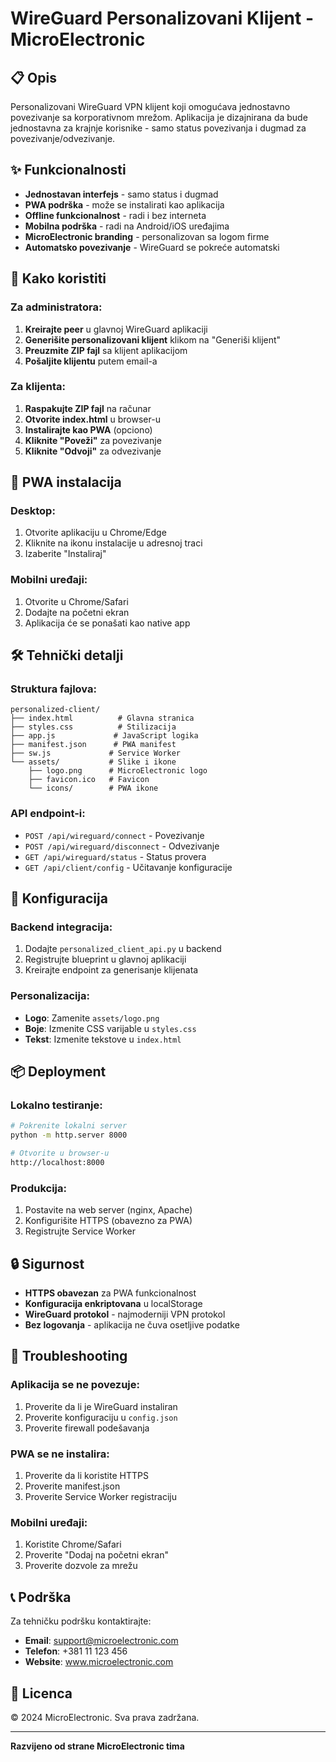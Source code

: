 # WireGuard Personalizovani Klijent - MicroElectronic

## 📋 Opis

Personalizovani WireGuard VPN klijent koji omogućava jednostavno povezivanje sa korporativnom mrežom. Aplikacija je dizajnirana da bude jednostavna za krajnje korisnike - samo status povezivanja i dugmad za povezivanje/odvezivanje.

## ✨ Funkcionalnosti

- **Jednostavan interfejs** - samo status i dugmad
- **PWA podrška** - može se instalirati kao aplikacija
- **Offline funkcionalnost** - radi i bez interneta
- **Mobilna podrška** - radi na Android/iOS uređajima
- **MicroElectronic branding** - personalizovan sa logom firme
- **Automatsko povezivanje** - WireGuard se pokreće automatski

## 🚀 Kako koristiti

### Za administratora:

1. **Kreirajte peer** u glavnoj WireGuard aplikaciji
2. **Generišite personalizovani klijent** klikom na "Generiši klijent"
3. **Preuzmite ZIP fajl** sa klijent aplikacijom
4. **Pošaljite klijentu** putem email-a

### Za klijenta:

1. **Raspakujte ZIP fajl** na računar
2. **Otvorite index.html** u browser-u
3. **Instalirajte kao PWA** (opciono)
4. **Kliknite "Poveži"** za povezivanje
5. **Kliknite "Odvoji"** za odvezivanje

## 📱 PWA instalacija

### Desktop:
1. Otvorite aplikaciju u Chrome/Edge
2. Kliknite na ikonu instalacije u adresnoj traci
3. Izaberite "Instaliraj"

### Mobilni uređaji:
1. Otvorite u Chrome/Safari
2. Dodajte na početni ekran
3. Aplikacija će se ponašati kao native app

## 🛠️ Tehnički detalji

### Struktura fajlova:
```
personalized-client/
├── index.html          # Glavna stranica
├── styles.css          # Stilizacija
├── app.js             # JavaScript logika
├── manifest.json      # PWA manifest
├── sw.js             # Service Worker
└── assets/           # Slike i ikone
    ├── logo.png      # MicroElectronic logo
    ├── favicon.ico   # Favicon
    └── icons/        # PWA ikone
```

### API endpoint-i:
- `POST /api/wireguard/connect` - Povezivanje
- `POST /api/wireguard/disconnect` - Odvezivanje
- `GET /api/wireguard/status` - Status provera
- `GET /api/client/config` - Učitavanje konfiguracije

## 🔧 Konfiguracija

### Backend integracija:
1. Dodajte `personalized_client_api.py` u backend
2. Registrujte blueprint u glavnoj aplikaciji
3. Kreirajte endpoint za generisanje klijenata

### Personalizacija:
- **Logo**: Zamenite `assets/logo.png`
- **Boje**: Izmenite CSS varijable u `styles.css`
- **Tekst**: Izmenite tekstove u `index.html`

## 📦 Deployment

### Lokalno testiranje:
```bash
# Pokrenite lokalni server
python -m http.server 8000

# Otvorite u browser-u
http://localhost:8000
```

### Produkcija:
1. Postavite na web server (nginx, Apache)
2. Konfigurišite HTTPS (obavezno za PWA)
3. Registrujte Service Worker

## 🔒 Sigurnost

- **HTTPS obavezan** za PWA funkcionalnost
- **Konfiguracija enkriptovana** u localStorage
- **WireGuard protokol** - najmoderniji VPN protokol
- **Bez logovanja** - aplikacija ne čuva osetljive podatke

## 🐛 Troubleshooting

### Aplikacija se ne povezuje:
1. Proverite da li je WireGuard instaliran
2. Proverite konfiguraciju u `config.json`
3. Proverite firewall podešavanja

### PWA se ne instalira:
1. Proverite da li koristite HTTPS
2. Proverite manifest.json
3. Proverite Service Worker registraciju

### Mobilni uređaji:
1. Koristite Chrome/Safari
2. Proverite "Dodaj na početni ekran"
3. Proverite dozvole za mrežu

## 📞 Podrška

Za tehničku podršku kontaktirajte:
- **Email**: support@microelectronic.com
- **Telefon**: +381 11 123 456
- **Website**: www.microelectronic.com

## 📄 Licenca

© 2024 MicroElectronic. Sva prava zadržana.

---

**Razvijeno od strane MicroElectronic tima** 